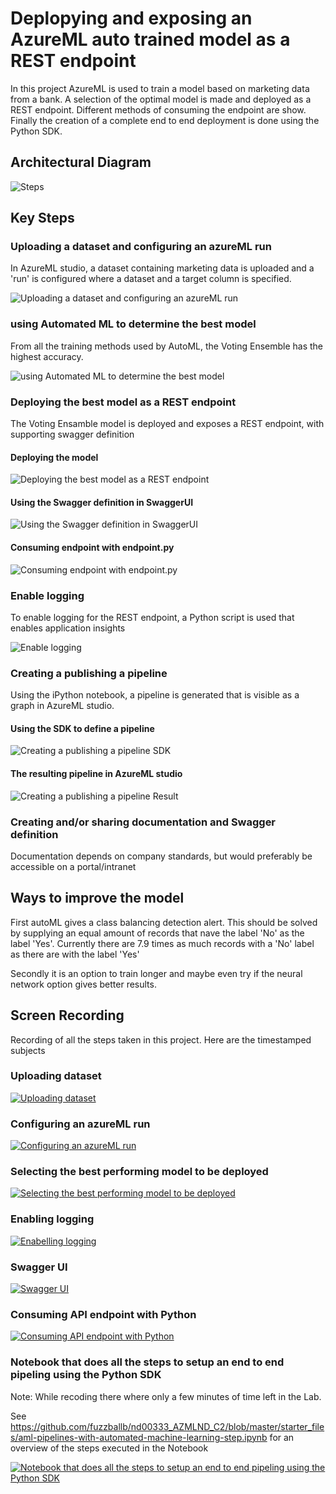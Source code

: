 # Deplopying and exposing an AzureML auto trained model as a REST endpoint

In this project AzureML is used to train a model based on marketing data from a bank. A selection of the optimal model is made and deployed as a REST endpoint. Different methods of consuming the endpoint are show. Finally the creation of a complete end to end deployment is done using the Python SDK.

## Architectural Diagram

![Steps](https://github.com/fuzzballb/nd00333_AZMLND_C2/blob/master/starter_files/Screenshots/Steps.PNG "Steps")

## Key Steps

### Uploading a dataset and configuring an azureML run

In AzureML studio, a dataset containing marketing data is uploaded and a 'run' is configured where a dataset and a target column is specified. 

![Uploading a dataset and configuring an azureML run](https://github.com/fuzzballb/nd00333_AZMLND_C2/blob/master/starter_files/Screenshots/AutoMLrun.PNG "Uploading a dataset and configuring an azureML run")


### using Automated ML to determine the best model

From all the training methods used by AutoML, the Voting Ensemble has the highest accuracy. 

![using Automated ML to determine the best model](https://github.com/fuzzballb/nd00333_AZMLND_C2/blob/master/starter_files/Screenshots/Trained_models.PNG "using Automated ML to determine the best model")


### Deploying the best model as a REST endpoint

The Voting Ensamble model is deployed and exposes a REST endpoint, with supporting swagger definition

#### Deploying the model
![Deploying the best model as a REST endpoint](https://github.com/fuzzballb/nd00333_AZMLND_C2/blob/master/starter_files/Screenshots/EndpointReady.PNG "Deploying the best model as a REST endpoint")

#### Using the Swagger definition in SwaggerUI
![Using the Swagger definition in SwaggerUI](https://github.com/fuzzballb/nd00333_AZMLND_C2/blob/master/starter_files/Screenshots/SwaggerJSON.PNG "Using the Swagger definition in SwaggerUI")

#### Consuming endpoint with endpoint.py
![Consuming endpoint with endpoint.py](https://github.com/fuzzballb/nd00333_AZMLND_C2/blob/master/starter_files/Screenshots/Endpointpy_result.PNG "Consuming endpoint with endpoint.py")

### Enable logging

To enable logging for the REST endpoint, a Python script is used that enables application insights

![Enable logging](https://github.com/fuzzballb/nd00333_AZMLND_C2/blob/master/starter_files/Screenshots/Logs_output.PNG "Enable logging")

	
### Creating a publishing a pipeline

Using the iPython notebook, a pipeline is generated that is visible as a graph in AzureML studio. 

#### Using the SDK to define a pipeline

![Creating a publishing a pipeline SDK](https://github.com/fuzzballb/nd00333_AZMLND_C2/blob/master/starter_files/Screenshots/Creating_pipeline_1.png "Creating a publishing a pipeline SDK")

#### The resulting pipeline in AzureML studio

![Creating a publishing a pipeline Result](https://github.com/fuzzballb/nd00333_AZMLND_C2/blob/master/starter_files/Screenshots/Pipeline.PNG "Creating a publishing a pipeline Result")


### Creating and/or sharing documentation and Swagger definition

Documentation depends on company standards, but would preferably be accessible on a portal/intranet

## Ways to improve the model

First autoML gives a class balancing detection alert. This should be solved by supplying an equal amount of records that nave the label 'No' as the label 'Yes'. Currently there are 7.9 times as much records with a 'No' label as there are with the label 'Yes'

Secondly it is an option to train longer and maybe even try if the neural network option gives better results. 


## Screen Recording

Recording of all the steps taken in this project. Here are the timestamped subjects

### Uploading dataset

[![Uploading dataset](https://img.youtube.com/vi/rcyM-dMFxAU/0.jpg)](https://www.youtube.com/watch?v=rcyM-dMFxAU&t=117)

### Configuring an azureML run

[![Configuring an azureML run](https://img.youtube.com/vi/rcyM-dMFxAU/0.jpg)](https://www.youtube.com/watch?v=rcyM-dMFxAU&t=187)

### Selecting the best performing model to be deployed

[![Selecting the best performing model to be deployed](https://img.youtube.com/vi/rcyM-dMFxAU/0.jpg)](https://www.youtube.com/watch?v=rcyM-dMFxAU&t=262)

### Enabling logging

[![Enabelling logging](https://img.youtube.com/vi/rcyM-dMFxAU/0.jpg)](https://www.youtube.com/watch?v=rcyM-dMFxAU&t=427)

### Swagger UI

[![Swagger UI](https://img.youtube.com/vi/rcyM-dMFxAU/0.jpg)](https://www.youtube.com/watch?v=rcyM-dMFxAU&t=507)

### Consuming API endpoint with Python

[![Consuming API endpoint with Python](https://img.youtube.com/vi/rcyM-dMFxAU/0.jpg)](https://www.youtube.com/watch?v=rcyM-dMFxAU&t=507)

### Notebook that does all the steps to setup an end to end pipeling using the Python SDK

Note: While recoding there where only a few minutes of time left in the Lab. 

See https://github.com/fuzzballb/nd00333_AZMLND_C2/blob/master/starter_files/aml-pipelines-with-automated-machine-learning-step.ipynb 
for an overview of the steps executed in the Notebook

[![Notebook that does all the steps to setup an end to end pipeling using the Python SDK](https://img.youtube.com/vi/rcyM-dMFxAU/0.jpg)](https://www.youtube.com/watch?v=rcyM-dMFxAU&t=773) 

